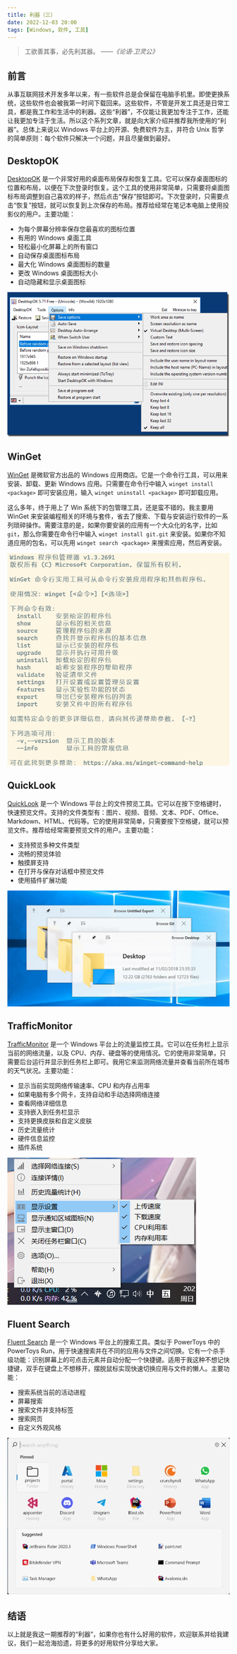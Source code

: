 ```yaml
---
title: 利器（三）
date: 2022-12-03 20:00
tags: [Windows, 软件, 工具]
---
```


>工欲善其事，必先利其器。
*——《论语·卫灵公》*

## 前言

从事互联网技术开发多年以来，有一些软件总是会保留在电脑手机里。即使更换系统，这些软件也会被我第一时间下载回来。这些软件，不管是开发工具还是日常工具，都是我工作和生活中的利器。这些“利器”，不仅能让我更加专注于工作，还能让我更加专注于生活。所以这个系列文章，就是向大家介绍并推荐我所使用的“利器”。总体上来说以 Windows 平台上的开源、免费软件为主，并符合 Unix 哲学的简单原则：每个软件只解决一个问题，并且尽量做到最好。

## DesktopOK

[DesktopOK](https://www.softwareok.com/?seite=Freeware/DesktopOK) 是一个非常好用的桌面布局保存和恢复工具。它可以保存桌面图标的位置和布局，以便在下次登录时恢复。这个工具的使用非常简单，只需要将桌面图标布局调整到自己喜欢的样子，然后点击“保存”按钮即可。下次登录时，只需要点击“恢复”按钮，就可以恢复到上次保存的布局。推荐给经常在笔记本电脑上使用投影仪的用户。主要功能：

* 为每个屏幕分辨率保存您最喜欢的图标位置
* 有用的 Windows 桌面工具
* 轻松最小化屏幕上的所有窗口
* 自动保存桌面图标布局
* 最大化 Windows 桌面图标的数量
* 更改 Windows 桌面图标大小
* 自动隐藏和显示桌面图标

![DesktopOK](../../img/DesktopOK.png)

## WinGet

[WinGet](https://learn.microsoft.com/en-us/windows/package-manager/winget/) 是微软官方出品的 Windows 应用商店。它是一个命令行工具，可以用来安装、卸载、更新 Windows 应用。只需要在命令行中输入 `winget install <package>` 即可安装应用，输入 `winget uninstall <package>` 即可卸载应用。

这么多年，终于用上了 Win 系统下的包管理工具，还是蛮不错的。我主要用 WinGet 来安装编程相关的环境与套件，省去了搜索、下载与安装运行软件的一系列琐碎操作。需要注意的是，如果你要安装的应用有一个大众化的名字，比如 `git`，那么你需要在命令行中输入 `winget install git.git` 来安装。如果你不知道应用的包名，可以先用 `winget search <package>` 来搜索应用，然后再安装。

![WinGet](../../img/winget.png)

## QuickLook

[QuickLook](https://pooi.moe/QuickLook/) 是一个 Windows 平台上的文件预览工具。它可以在按下空格键时，快速预览文件。支持的文件类型有：图片、视频、音频、文本、PDF、Office、Markdown、HTML、代码等。它的使用非常简单，只需要按下空格键，就可以预览文件。推荐给经常需要预览文件的用户。主要功能：

* 支持预览多种文件类型
* 流畅的预览体验
* 触摸屏支持
* 在打开与保存对话框中预览文件
* 使用插件扩展功能

![QuickLook](../../img/quicklook.jpeg)

## TrafficMonitor

[TrafficMonitor](https://github.com/zhongyang219/TrafficMonitor) 是一个 Windows 平台上的流量监控工具。它可以在任务栏上显示当前的网络流量，以及 CPU、内存、硬盘等的使用情况。它的使用非常简单，只需要后台运行并显示到任务栏上即可。我用它来监测网络流量并查看当前所在城市的天气状况。主要功能：

* 显示当前实现网络传输速率、CPU 和内存占用率
* 如果电脑有多个网卡，支持自动和手动选择网络连接
* 查看网络详细信息
* 支持嵌入到任务栏显示
* 支持更换皮肤和自定义皮肤
* 历史流量统计
* 硬件信息监控
* 插件系统

![TrafficMonitor](../../img/traffic-monitor.png)

## Fluent Search

[Fluent Search](https://fluentsearch.net/) 是一个 Windows 平台上的搜索工具。类似于 PowerToys 中的 PowerToys Run，用于快速搜索并在不同的应用与文件之间切换。它有一个杀手级功能：识别屏幕上的可点击元素并自动分配一个快捷键。适用于我这种不想记快捷键，双手在键盘上不想移开，摆脱鼠标实现快速切换应用与文件的懒人。主要功能：

* 搜索系统当前的活动进程
* 屏幕搜索
* 搜索文件并支持标签
* 搜索网页
* 自定义外观风格

![Fluent Search](../../img/fluent-search.png)


## 结语

以上就是我这一期推荐的“利器”，如果你也有什么好用的软件，欢迎联系并给我建议，我们一起沧海拾遗，将更多的好用软件分享给大家。

